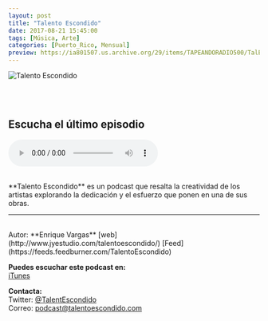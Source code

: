 ```yaml
---
layout: post
title: "Talento Escondido"
date: 2017-08-21 15:45:00
tags: [Música, Arte]
categories: [Puerto_Rico, Mensual]
preview: https://ia801507.us.archive.org/29/items/TAPEANDORADIO500/TalEsc_podcast%20300-%20Enrique%20Vargas.jpg
---
```


![Talento Escondido](https://ia801507.us.archive.org/29/items/TAPEANDORADIO500/TalEsc_podcast%20500-%20Enrique%20Vargas.jpg)

<br/>
<br/>

## Escucha el último episodio

<!--reproductor-feed=https://feeds.feedburner.com/TalentoEscondido-->
<!--reproductor-start-->
<audio id="audio" preload="auto" controls="" src="http://feedproxy.google.com/~r/TalentoEscondido/~5/qJkhH2I2Ivo/talesc_t03_t01.mp3"></audio>
<!--reproductor-end-->

<br/>  
**Talento Escondido** es un podcast que resalta la creatividad de los artistas explorando la dedicación y el esfuerzo que ponen en una de sus obras.

_ _ _

<br>
Autor: **Enrique Vargas**   
[web](http://www.jyestudio.com/talentoescondido/)  
[Feed](https://feeds.feedburner.com/TalentoEscondido)  


**Puedes escuchar este podcast en:**   
[iTunes](https://itunes.apple.com/us/podcast/talento-escondido/id1123788225)  

**Contacta:**  
Twitter: [@TalentEscondido](https://twitter.com/TalentEscondido)  
Correo: [podcast@talentoescondido.com](mailto:podcast@talentoescondido.com)   

